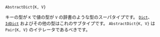 ```
AbstractDict{K, V}
```

キーの型が `K` で値の型が `V` の辞書のような型のスーパタイプです。 [`Dict`](@ref)、[`IdDict`](@ref) およびその他の型はこれのサブタイプです。 `AbstractDict{K, V}` は `Pair{K, V}` のイテレータであるべきです。
